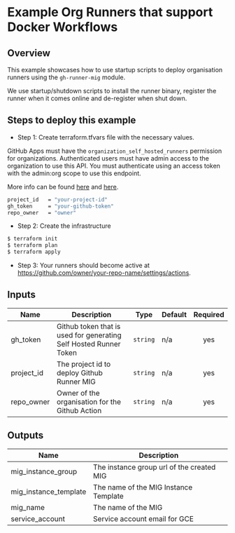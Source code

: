 # Example Org Runners that support Docker Workflows

## Overview

This example showcases how to use startup scripts to deploy organisation runners using the `gh-runner-mig` module.

We use startup/shutdown scripts to install the runner binary, register the runner when it comes online and de-register when shut down.

## Steps to deploy this example

- Step 1: Create terraform.tfvars file with the necessary values.

GitHub Apps must have the `organization_self_hosted_runners` permission for organizations. Authenticated users must have admin access to the organization to use this API.
You must authenticate using an access token with the admin:org scope to use this endpoint.

More info can be found [here](https://developer.github.com/v3/actions/self_hosted_runners/) and [here](https://docs.github.com/en/rest/reference/actions#create-a-registration-token-for-an-organization).

```sh
project_id   = "your-project-id"
gh_token     = "your-github-token"
repo_owner   = "owner"
```

- Step 2: Create the infrastructure

```sh
$ terraform init
$ terraform plan
$ terraform apply
```

- Step 3: Your runners should become active at https://github.com/owner/your-repo-name/settings/actions.


<!-- BEGINNING OF PRE-COMMIT-TERRAFORM DOCS HOOK -->
## Inputs

| Name | Description | Type | Default | Required |
|------|-------------|------|---------|:--------:|
| gh\_token | Github token that is used for generating Self Hosted Runner Token | `string` | n/a | yes |
| project\_id | The project id to deploy Github Runner MIG | `string` | n/a | yes |
| repo\_owner | Owner of the organisation for the Github Action | `string` | n/a | yes |

## Outputs

| Name | Description |
|------|-------------|
| mig\_instance\_group | The instance group url of the created MIG |
| mig\_instance\_template | The name of the MIG Instance Template |
| mig\_name | The name of the MIG |
| service\_account | Service account email for GCE |

<!-- END OF PRE-COMMIT-TERRAFORM DOCS HOOK -->

